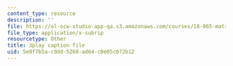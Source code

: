 ```yaml
---
content_type: resource
description: ''
file: https://ol-ocw-studio-app-qa.s3.amazonaws.com/courses/18-065-matrix-methods-in-data-analysis-signal-processing-and-machine-learning-spring-2018/5e0f7b5ac9dd5260ad64c0e05c072b12_AdTvkFsqcDc.vtt
file_type: application/x-subrip
resourcetype: Other
title: 3play caption file
uid: 5e0f7b5a-c9dd-5260-ad64-c0e05c072b12
---
```

